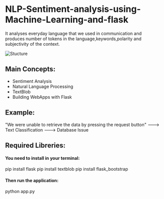 # NLP-Sentiment-analysis-using-Machine-Learning-and-flask
It analyses everyday language that we used in communication and produces number of tokens in the language,keywords,polarity and subjectivity of the context.

![Stucture](https://github.com/devika-be/Python-and-Flask-Projects/assets/65743242/021776e7-4bd0-41f5-ba7b-cb075295f37f)

## Main Concepts:
* Sentiment Analysis
* Natural Language Processing
* TextBlob
* Building WebApps with Flask

## Example:

"We were unable to retrieve the data by pressing the request button"     --->     Text  Classification     --->   Database Issue
                                                     
## Required Libreries:
#### You need to install in your terminal:

pip install flask
pip install textblob
pip install flask_bootstrap

#### Then run the application:

python app.py
